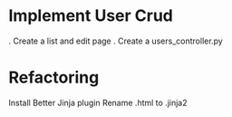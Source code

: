 

# Implement User Crud

. Create a list and edit page
. Create a users_controller.py

# Refactoring

Install Better Jinja plugin
Rename .html to .jinja2

